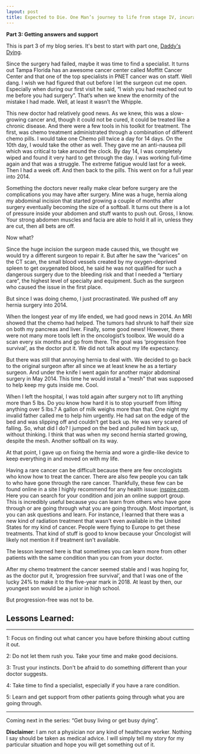 ```yaml
---
layout: post
title: Expected to Die. One Man’s journey to life from stage IV, incurable cancer
---
```


**Part 3: Getting answers and support** 

This is part 3 of my blog series.  It's best to start with part one, [Daddy's Dying](https://expectedtodie.com/expectedtodie-part1).

Since the surgery had failed, maybe it was time to find a specialist.  It turns out Tampa Florida has an awesome cancer center called Moffitt Cancer Center and that one of the top specialists in PNET cancer was on staff.   Well dang.  I wish we had figured that out before I let the surgeon cut me open.  Especially when during our first visit he said, “I wish you had reached out to me before you had surgery”.  That’s when we knew the enormity of the mistake I had made.  Well, at least it wasn’t the Whipple.

This new doctor had relatively good news.  As we knew, this was a slow-growing cancer and, though it could not be cured, it could be treated like a chronic disease.   And there were a few tools in his toolkit for treatment.  The first, was chemo treatment administrated through a combination of different chemo pills.  I would take one Chemo pill twice a day for 14 days.  On the 10th day, I would take the other as well.   They gave me an anti-nausea pill which was critical to take around the clock.  By day 14, I was completely wiped and found it very hard to get through the day.  I was working full-time again and that was a struggle.  The extreme fatigue would last for a week.   Then I had a week off.  And then back to the pills.  This went on for a full year into 2014.

Something the doctors never really make clear before surgery are the complications you may have after surgery.   Mine was a huge, hernia along my abdominal incision that started growing a couple of months after surgery eventually becoming the size of a softball.  It turns out there is a lot of pressure inside your abdomen and stuff wants to push out.  Gross, I know.  Your strong abdomen muscles and facia are able to hold it all in, unless they are cut, then all bets are off. 

Now what? 

Since the huge incision the surgeon made caused this, we thought we would try a different surgeon to repair it.  But after he saw the “varices” on the CT scan, the small blood vessels created by my oxygen-deprived spleen to get oxygenated blood, he said he was not qualified for such a dangerous surgery due to the bleeding risk and that I needed a “tertiary care”, the highest level of specialty and equipment.  Such as the surgeon who caused the issue in the first place.   

But since I was doing chemo, I just procrastinated.  We pushed off any hernia surgery into 2014. 

When the longest year of my life ended, we had good news in 2014.  An MRI showed that the chemo had helped.  The tumors had shrunk to half their size on both my pancreas and liver.  Finally, some good news!   However, there were not many more tools left in the oncologist’s toolbox.  We would do a scan every six months and go from there.  The goal was ‘progression free survival’, as the doctor put it.  We did not talk about my life expectancy. 

But there was still that annoying hernia to deal with.   We decided to go back to the original surgeon after all since we at least knew he as a tertiary surgeon.  And under the knife I went again for another major abdominal surgery in May 2014. This time he would install a "mesh" that was supposed to help keep my guts inside me.  Cool. 

When I left the hospital, I was told again after surgery not to lift anything more than 5 lbs.  Do you know how hard it is to stop yourself from lifting anything over 5 lbs.?  A gallon of milk weighs more than that.  One night my invalid father called me to help him urgently.  He had sat on the edge of the bed and was slipping off and couldn’t get back up.  He was very scared of falling.  So, what did I do?   I jumped on the bed and pulled him back up, without thinking.  I think that was when my second hernia started growing, despite the mesh.   Another softball on its way.  

At that point, I gave up on fixing the hernia and wore a girdle-like device to keep everything in and moved on with my life. 

Having a rare cancer can be difficult because there are few oncologists who know how to treat the cancer.  There are also few people you can talk to who have gone through the rare cancer.  Thankfully, these few can be found online in a site I highly recommend for any health issue: [inspire.com](https://inspire.com).  Here you can search for your condition and join an online support group.  This is incredibly useful because you can learn from others who have gone through or are going through what you are going through.  Most important, is you can ask questions and learn.  For instance, I learned that there was a new kind of radiation treatment that wasn't even available in the United States for my kind of cancer.  People were flying to Europe to get these treatments.  That kind of stuff is good to know because your Oncologist will likely not mention it if treatment isn't available. 

The lesson learned here is that sometimes you can learn more from other patients with the same condition than you can from your doctor.  

After my chemo treatment the cancer seemed stable and I was hoping for, as the doctor put it, ‘progression free survival’, and that I was one of the lucky 24% to make it to the five-year mark in 2018.   At least by then, our youngest son would be a junior in high school.   

But progression-free was not to be.

## Lessons Learned:

---

1: Focus on finding out what cancer you have before thinking about cutting it out.

2: Do not let them rush you.  Take your time and make good decisions.

3: Trust your instincts.  Don't be afraid to do something different than your doctor suggests.

4: Take time to find a specialist, especially if you have a rare condition.

5: Learn and get support from other patients going through what you are going through.

---


Coming next in the series: “Get busy living or get busy dying”.

**Disclaimer**: I am not a physician nor any kind of healthcare worker. Nothing I say should be taken as medical advice. I will simply tell my story for my particular situation and hope you will get something out of it.
